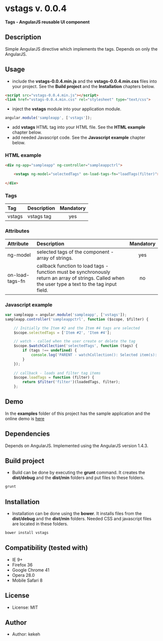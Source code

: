 # vstags v. 0.0.4

**Tags - AngularJS reusable UI component**

## Description
Simple AngularJS directive which implements the tags. Depends on only the AngularJS.

## Usage

* include the **vstags-0.0.4.min.js** and the **vstags-0.0.4.min.css** files into your project. See the **Build project** and the **Installation** chapters below.
```html
<script src="vstags-0.0.4.min.js"></script>
<link href="vstags-0.0.4.min.css" rel="stylesheet" type="text/css">
```
* inject the **vstags** module into your application module.
```js
angular.module('sampleapp', ['vstags']);
```
* add **vstags** HTML tag into your HTML file. See the **HTML example** chapter below.
* add needed Javascript code. See the **Javascript example** chapter below.

### HTML example
```html
<div ng-app="sampleapp" ng-controller="sampleappctrl">

    <vstags ng-model="selectedTags" on-load-tags-fn="loadTags(filter)"></vstags>
    
</div>
```

### Tags
| Tag  | Description | Mandatory | 
| :------------ |:---------------|:---------------:|
| vstags | vstags tag | yes | 


### Attributes
| Attribute | Description | Mandatory | 
| :------------ |:---------------|:---------------:|
| ng-model | selected tags of the component - array of strings. | yes |
| on-load-tags-fn | callback function to load tags - function must be synchronously return an array of strings. Called when the user type a text to the tag input field. | no |


### Javascript example
```js
var sampleapp = angular.module('sampleapp', ['vstags']);
sampleapp.controller('sampleappctrl', function ($scope, $filter) {

    // Initially the Item #2 and the Item #4 tags are selected
    $scope.selectedTags = ['Item #2', 'Item #4'];

    // watch - called when the user create or delete the tag
    $scope.$watchCollection('selectedTags', function (tags) {
        if (tags !== undefined) {
            console.log('PARENT - watchCollection(): Selected item(s): ', tags);
        }
    });
    
    // callback - loads and filter tag items
    $scope.loadTags = function (filter) {
        return $filter('filter')(loadedTags, filter);
    };
```


## Demo
In the **examples** folder of this project has the sample application and the online demo is [here](http://kekeh.github.io/vstags)

## Dependencies
Depends on AngularJS. Implemented using the AngularJS version 1.4.3.

## Build project
* Build can be done by executing the **grunt** command. It creates the **dist/debug** and the **dist/min** folders and put files to these folders.
```js
grunt
```

## Installation
* Installation can be done using the **bower**. It installs files from the **dist/debug** and the **dist/min** folders. Needed CSS and javascript files are located in these folders.
```js
bower install vstags
```

## Compatibility (tested with)
* IE 9+
* Firefox 36
* Google Chrome 41
* Opera 28.0
* Mobile Safari 8

## License
* License: MIT

## Author
* Author: kekeh